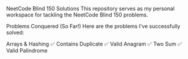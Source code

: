 NeetCode Blind 150 Solutions 
This repository serves as my personal workspace for tackling the NeetCode Blind 150 problems. 

Problems Conquered (So Far!) 
Here are the problems I've successfully solved:

Arrays & Hashing
✅ Contains Duplicate
✅ Valid Anagram
✅ Two Sum
✅ Valid Palindrome 
